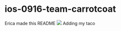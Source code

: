 # ios-0916-team-carrotcoat
Erica made this README
![](http://i.giphy.com/l2JHZ0dIcyFo5UQGQ.gif)
Adding my taco
